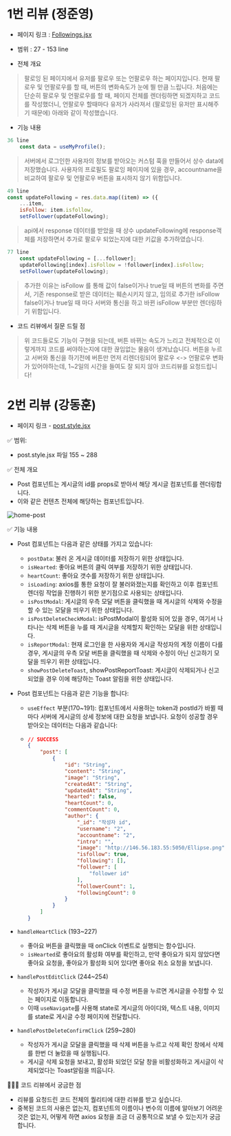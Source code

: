 # 1번 리뷰 (정준영)
* 페이지 링크 : [Followings.jsx](https://github.com/FRONTENDSCHOOL5/final-04-fearless4/blob/main/src/pages/follow/Followings.jsx)

* 범위 : 27 - 153 line

* 전체 개요
>팔로잉 된 페이지에서 유저를 팔로우 또는 언팔로우 하는 페이지입니다.
현재 팔로우 및 언팔로우를 할 때, 버튼의 변화속도가 눈에 띌 만큼 느립니다.
처음에는 단순히 팔로우 및 언팔로우를 할 때, 페이지 전체를 렌더링하면 되겠지하고 코드를 작성했더니,
언팔로우 할때마다 유저가 사라져서 (팔로잉된 유저만 표시해주기 때문에) 아래와 같이 작성했습니다.

* 기능 내용
```jsx
36 line
    const data = useMyProfile();
```
>서버에서 로그인한 사용자의 정보를 받아오는 커스텀 훅을 만들어서 상수 data에 저장했습니다.
사용자의 프로필도 팔로잉 페이지에 있을 경우, accountname을 비교하여 팔로우 및 언팔로우 버튼을 표시하지 않기 위함입니다.

```jsx
49 line
const updateFollowing = res.data.map((item) => ({
    ...item,
    isFollow: item.isfollow,
    setFollower(updateFollowing);
```
>api에서 response 데이터를 받았을 때 상수 updateFollowing에 response객체를 저장하면서 추가로 팔로우 되었는지에 대한 키값을 추가하였습니다.

```jsx
77 line
    const updateFollowing = [...follower];
    updateFollowing[index].isFollow = !follower[index].isFollow;
    setFollower(updateFollowing);
```
>추가한 이유는 isFollow 를 통해 값이 false이거나 true일 때 버튼의 변화를 주면서, 기존 response로 받은 데이터는 훼손시키지 않고, 임의로 추가한 isFollow
false이거나 true일 때 마다 서버와 통신을 하고 바뀐 isFollow 부분만 렌더링하기 위함입니다.
* 코드 리뷰에서 질문 드릴 점
>위 코드들로도 기능이 구현을 되는데, 버튼 바뀌는 속도가 느리고 전체적으로 이렇게까지 코드를 써야하는지에 대한 끊임없는 물음이 생겨났습니다. 버튼을 누르고 서버와 통신을 하기전에 버튼만 먼저 리렌더링되어 팔로우 <-> 언팔로우 변화가 있어야하는데, 1~2일의 시간을 들여도 잘 되지 않아 코드리뷰를 요청드립니다!


# 2번 리뷰 (강동훈)
* 페이지 링크 - [post.style.jsx](https://github.com/FRONTENDSCHOOL5/final-04-fearless4/blob/main/src/components/post/post.style.jsx#L171)

✅ 범위:
- post.style.jsx 파일 155 ~ 288

✅ 전체 개요
- Post 컴포넌트는 게시글의 id를 props로 받아서 해당 게시글 컴포넌트를 렌더링합니다.
- 이와 같은 컨텐츠 전체에 해당하는 컴포넌트입니다.

![home-post](https://github.com/FRONTENDSCHOOL5/final-04-fearless4/assets/113353436/008135d2-379e-4da1-b57f-b14129d0854c)

✅ 기능 내용
- Post 컴포넌트는 다음과 같은 상태를 가지고 있습니다:
  - `postData`: 불러 온 게시글 데이터를 저장하기 위한 상태입니다.
  - `isHearted`: 좋아요 버튼의 클릭 여부를 저장하기 위한 상태입니다.
  - `heartCount`: 좋아요 갯수를 저장하기 위한 상태입니다.
  - `isLoading`: axios를 통한 요청이 잘 불러와졌는지를 확인하고 이후 컴포넌트 렌더링 작업을 진행하기 위한 분기점으로 사용되는 상태입니다.
  - `isPostModal`: 게시글의 우측 모달 버튼을 클릭했을 때 게시글의 삭제와 수정을 할 수 있는 모달을 띄우기 위한 상태입니다.
  - `isPostDeleteCheckModal`: isPostModal이 활성화 되어 있을 경우, 여기서 나타나는 삭제 버튼을 누를 때 게시글을 삭제할지 확인하는 모달을 위한 상태입니다.
  - `isReportModal`: 현재 로그인을 한 사용자와 게시글 작성자의 계정 이름이 다를 경우, 게시글의 우측 모달 버튼을 클릭했을 때 삭제와 수정이 아닌 신고하기 모달을 띄우기 위한 상태입니다.
  - `showPostDeleteToast`, showPostReportToast: 게시글이 삭제되거나 신고되었을 경우 이에 해당하는 Toast 알림을 위한 상태입니다.

- Post 컴포넌트는 다음과 같은 기능을 합니다:

  - `useEffect` 부분(170~191): 컴포넌트에서 사용하는 token과 postId가 바뀔 때 마다 서버에 게시글의 상세 정보에 대한 요청을 보냅니다. 요청이 성공할 경우 받아오는 데이터는 다음과 같습니다:
  - ```json
    // SUCCESS
    {
        "post": [
            {
                "id": "String",
                "content": "String",
                "image": "String",
                "createdAt": "String",
                "updatedAt": "String",
                "hearted": false,
                "heartCount": 0,
                "commentCount": 0,
                "author": {
                    "_id": "작성자 id",
                    "username": "2",
                    "accountname": "2",
                    "intro": "",
                    "image": "http://146.56.183.55:5050/Ellipse.png",
                    "isfollow": true,
                    "following": [],
                    "follower": [
                        "follower id"
                    ],
                    "followerCount": 1,
                    "followingCount": 0
                }
            }
        ]
    }
    ```

- `handleHeartClick` (193~227)

  - 좋아요 버튼을 클릭했을 때 onClick 이벤트로 실행되는 함수입니다.
  - `isHearted`로 좋아요의 활성화 여부를 확인하고, 만약 좋아요가 되지 않았다면 좋아요 요청을, 좋아요가 활성화 되어 있다면 좋아요 취소 요청을 보냅니다.

- `handlePostEditClick` (244~254)

  - 작성자가 게시글 모달을 클릭했을 때 수정 버튼을 누르면 게시글을 수정할 수 있는 페이지로 이동합니다.
  - 이때 `useNavigate`를 사용해 state로 게시글의 아이디와, 텍스트 내용, 이미지를 state로 게시글 수정 페이지에 전달합니다.

- `handlePostDeleteConfirmClick` (259~280)
  - 작성자가 게시글 모달을 클릭했을 때 삭제 버튼을 누르고 삭제 확인 창에서 삭제를 한번 더 눌렀을 때 실행됩니다.
  - 게시글 삭제 요청을 보내고, 활성화 되었던 모달 창을 비활성화하고 게시글이 삭제되었다는 Toast알림을 띄웁니다.

🙋🏻‍♂️ 코드 리뷰에서 궁금한 점

- 리뷰를 요청드린 코드 전체의 퀄리티에 대한 리뷰를 받고 싶습니다.
- 중복된 코드의 사용은 없는지, 컴포넌트의 이름이나 변수의 이름에 알아보기 어려운 것은 없는지, 어떻게 하면 axios 요청을 조금 더 공통적으로 보낼 수 있는지가 궁금합니다.



